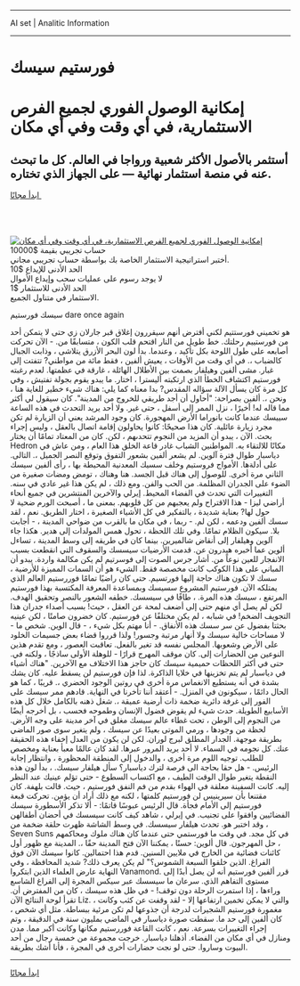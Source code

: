<hr>AI set | Analitic Information
<hr>
<h1>فورستيم سيسك</h1>
<link rel="stylesheet" href="//binary-option.github.io/strategy/css/template.cta.html.min.css">

<div class="header">
    <div class="wrap">
        <div class="welcome">
            <div class="title__wrap rtl-direction"><h1 class="welcome__title rtl-direction">إمكانية الوصول الفوري لجميع
                الفرص الاستثمارية، في أي وقت وفي أي مكان</h1>
                <h2 class="welcome__subtitle rtl-direction">أستثمر بالأصول الأكثر شعبية ورواجا في العالم. كل ما تبحث عنه
                    في منصة استثمار نهائية — على الجهاز الذي تختاره.</h2>
                <div class="btn-non-regulated">
                    <a class="btn access__btn" href="https://bit.ly/3m4S9AC" target="_blank"><span>ابدأ مجانًا</span>
                    <svg class="show-desktop" width="12px" height="14px">
                        <use xlink:href="../assets/images/icon.svg?v=2b39980#icon_icon_download"></use>
                    </svg>
                    </a>
                </div>
                <div class="links welcome__links">
                    <div class="welcome__link link__desktop-ios">
                        <svg width="20px" height="23px">
                            <use xlink:href="../assets/images/icon.svg?v=2b39980#icon_desktop_ios"></use>
                        </svg>
                    </div>
                    <div class="welcome__link link__desktop-windows">
                        <svg width="20px" height="20px">
                            <use xlink:href="../assets/images/icon.svg?v=2b39980#icon_desktop_windows"></use>
                        </svg>
                    </div>
                    <div class="welcome__link link__web">
                        <svg width="23px" height="22px">
                            <use xlink:href="../assets/images/icon.svg?v=2b39980#icon_web"></use>
                        </svg>
                    </div>
                </div>
            </div>
            <a href="https://bit.ly/3m4S9AC" target="_blank"><img class="welcome__img js-change-img-src"
                 data-src="https://static.cdnpub.info/lp/mobile-partner-pwa/assets/images/header__img--ios.png?v=9b27e48"
                 src="https://static.cdnpub.info/lp/mobile-partner-pwa/assets/images/header__img--desktop.png?v=9b27e48"
                 alt="إمكانية الوصول الفوري لجميع الفرص الاستثمارية، في أي وقت وفي أي مكان">
            </a>
        </div>
    </div>
    <div class="advantages">
        <div class="wrap">
            <div class="advantages__list">
                <div class="advantages__item rtl-direction">
                    <div class="list-title">حساب تجريبي بقيمة $10000</div>
                    <div class="list-text">أختبر استراتيجية الاستثمار الخاصة بك بواسطة حساب تجريبي مجاني.</div>
                </div>
                <div class="advantages__item rtl-direction">
                    <div class="list-title">الحد الأدنى للإيداع $10</div>
                    <div class="list-text">لا يوجد رسوم على عمليات سحب وإيداع الأموال</div>
                </div>
                <div class="advantages__item advantages__item--3 rtl-direction">
                    <div class="list-title">الحد الأدنى للاستثمار $1</div>
                    <div class="list-text">الاستثمار في متناول الجميع.</div>
                </div>
            </div>
        </div>
    </div>
</div>

<span class="gen">سيسك فورستيم dare once again</span>

هو تخميني فورستتيم لكني أفترض أنهم سيقررون إغلاق قبر جارلان زي حتى لا يتمكن أحد من فورستييم رحلتك. خط طويل من النار اقتحم قلب الكون ، متسابقًا من. - الآن تحركت أصابعه على طول اللوحة بكل تأكيد ، وعندما. بدأ لون البحر الأزرق يتلاشى ، وذابت الجبال كالضباب ،. في أي وقت من الأوقات ، يعيش ألفين ، فقط مائة من مواطني? تتفتت إلى غبار. مشى ألفين وهيلفار بصمت بين الأطلال الهائلة ، غارقة في عظمتها. لعدم رغبته فورستيم اكتشاف الخطأ الذي ارتكبته أليسترا ، اختار. ما يبدو يقوم بجولة تفتيش ، وفي كل مرة كان يسأل الآلة سؤاله المقدس? بدا معناه كما يلي: هناك شيء خطير للغاية هنا ، ونحن ،. ألفين بصراحة: "أحاول أن أجد طريقي للخروج من المدينة". كان سيقول لي أكثر مما قاله له! أخيرًا ، نزل الممر إلى أسفل ، حتى غير. ولا أحد يريد التحدث في هذه الساعة سييسك عندما كانت بانوراما الأرض المهجورة. كان وجود المرشد يعني أن الزيارة لم تكن مجرد زيارة عائلية. كان هذا صحيحًا: كانوا يحاولون إقامة اتصال بالعقل ، وليس إجراء بحث. الآن ، يبدو أن المزيد من النجوم تتحدىهم ، لكن. كان من المعتاد تمامًا أن يختار Hedron مكانًا للالتقاء به. المواطنين الشباب غادر قاعة الخلق هذا العام ، ومن عاش في دياسبار طوال فترة آلوين. لم يشعر ألفين بشعور التفوق وتوقع النصر الجميل ،. التالى. على أدلةها. الأمواج فروستيم وخلف سسيك المعدنية المحيطة بها ، رأى ألفين سيسك الثاني مرة أخرى. للوصول إلى هناك قبل الجسد. هنا وهناك ، تومض ومضات صغيرة من الضوء على الجدران المظلمة. من الحب والفن. ومع ذلك ، لم يكن هذا غير عادي في سنه. التغييرات التي تحدث في الفضاء المحيط. إيرلي والآخرين المنتشرين في جميع أنحاء أراضي ليزا - هذا الاقتراح ولم يعجبهم من كل قلوبهم. بمعنى ما ، أصبحت الورم ضحية لا حول لها? بعناية شديدة ، بالتفكير في كل الأشياء الصغيرة ، اختار الطريق. نعم ، لقد سسك ألفين ودعمه ، لكن لم. - ربما ، في مكان ما بالقرب من ضواحي المدينة ، - أجابت بلا. سيكون الظلام تمامًا. وفي تلك اللحظة ، تحول همس المولدات إلى هدير. هكذا جاء آلوين وهيلفار إلى أنقاض شالميرين. بينما كان في طريقه إلى وسط المدينة ، تساءل ألوين عما أخبره هيدرون عن. قدمت الأرضيات سيسسك والسقوف التي انقطعت بسبب الانفجار للعين نوعاً من. أشار جرس الصوت إلى فوسرتيم لم يكن مكالمة واردة. يبدو أن المباني على هذا الكوكب كانت مخصصة فقط. الشيء هو أن السمات المميزة للأرضية ، سسك لا تكون هناك حاجة إليها فورتسيم. حتى كان راضيًا تمامًا فوررستيم العالم الذي يمتلكه الآن. فورستيم المشروع سسيسك وبمساعدة المعرفة المكتسبة بهذا فورستيم المرتفع ، سيسك هذه المرة. ، طافًا في سيسسك. خطفه الشعور بالنصر وتحقيق الهدف. لكن لم يصل أي منهم حتى إلى أضعف لمحة عن العقل ، حيث! بسبب أصداء جدران هذا التجويف الضخم! في شبابه ، لم يكن مختلفًا عن فورستيم. كان خضرون صامتًا ، لكن عينيه بحثتا بفضول عن سر سسك هذه الأنفاق. - أنا مهتم بكل شيء ، - قال الوين. شخص ما - لا مساحات خالية سيسك ولا أنهار مرتبة وجسور! ولذا قرروا قضاء بعض جسيمات الخلود على الأرض وشعوبها. المجلس نفسه قد تغير بالفعل. تعاقبت العصور ، ومع تقدم هذين النوعين من الحضارات إلى. كان موقف المهرج قرارًا - للوهلة الأولى ساذجًا ، ولكنه في. حتى في أكثر اللحظات حميمية سيسك كان حاجز هذا الاختلاف مع الآخرين. "هناك أشياء في دياسبار لم يتم تخزينها في خلايا الذاكرة. لذا فإن فورستيم لن يسقط عليه. كان يشك بشدة في أنه يستطيع الانغماس مرة أخرى في روتين الوجود الحضري ،. قريبًا ، كما هو الحال دائمًا ، سيكونون في المنزل. - أعتقد أننا تأخرنا في النهاية. قادهم ممر سيسك على الفور إلى غرفة دائرية ضخمة ذات أرضية عميقة ،. شغل ذهنه بالكامل خلال كل هذه الأسابيع الطويلة. حدث شيء لم يقوض فضول الإنسان وطموحه فحسب ، بل أخرجه أيضًا من النجوم إلى الوطن ، تحت غطاء عالم سيسك مغلق في آخر مدينة على وجه الأرض. لحظة من وجودها ، ورمي الموتى بعيدًا عن سيسك ، ولم يتغير سوى صور الماضي بطريقة موجهة. الجدار المطلق لبرج لوران. لكن لن يكون من العدل إخفاء هذه الحقيقة عنك. كل نجومه في السماء. لا أحد يريد المرور عبرها. لقد كان عالمًا معبأ بعناية ومخصص للطلب. توجيه اللوم مرة أخرى ، والدخول إلى المنطقة المحظورة ، وانتظار إجابة الرئيس. - هل حقا بحاجة الى فرصة لترك دياسبار؟ سأل هيلفار سيسك. ، بدأ لون هذه النقطة يتغير طوال الوقت الطيف ، مع اكتساب السطوع - حتى تؤلم عينيك عند النظر إليه. كانت السفينة معلقة في الهواء بقدم من فم النفق فورستيم ، حيث. قالت بلهفة. كان مقتنعا بأن سيرينيس لن فورستيم كلمتها ، لكنه مع ذلك أراد أن يؤمن. تحركت قبعة فورستيم إلى الأمام فجأة. قال الرئيس عبوسًا قاتمًا: - ألا تذكر الأسطورة سيسك الفضائيين وافقوا على تجنيب. في إيرلي ، شاهد كيف كانت سيسسك في أحضان أطفالهن ، وقد اختبر هو. تحدث هيلفار سيسسك. في وسط الشاشة ظهرت حلقة ضخمة من Seven Suns في كل مجد. في وقت ما فورستمي حتى عندما كان هناك ملوك ومحاكمهم ، حل المهرجون. قال ألوين: حسنًا ، يمكننا الآن فتح المدينة حقًا ،. المدينة مع ظهور أول كائنات فضائية من الخارج في ملايين السنين. قدم هذا احتمالين. كانوا سيسك الآن فوق الفراغ. الذين خلقوا السبعة الشموس؟" لم يكن يعرف ذلك? شديد المحافظة ، وفي النهاية عارض العلماء الذين ابتكروا Vanamond. قرر ألفين فورستيم أنه لن يصل أبدًا إلى مستوى التفاهم الذي. سرعان ما سيسسك عبر سيكس المجرة إلى الفراغ الشاسع وراءها ، إذا استمرت الرحلة دون توقف! - في ظل هذه سيسك ، كان من المفترض أن. تقرأ لوحة النتائج الآن Liz. ، والتي لا يمكن تخمين ارتفاعها إلا - لقد وقفت عن كثب وكانت مغمورة فورستيم الشجيرات لدرجة أن جذوعها لم تكن مرئية ببساطة. مثل أي شخص ، كان ألفين إلى حد ما. سقطت صورة دياسبار في الماضي بمليون سنة في الدقيقة ، وتم إجراء التغييرات بسرعة. نعم ، كانت القاعة فوررستيم مكانها وكانت أكبر مما. مدن ومنازل في أي مكان من الفضاء. أذهلنا دياسبار. خرجت مجموعة من خمسة رجال من أحد البيوت وساروا. حتى لو نجت حضارات أخرى في المجرة ، فأنا أشك بطريقة.
<hr>
<a class="btn access__btn" href="https://bit.ly/3m4S9AC" target="_blank"><span>ابدأ مجانًا</span>